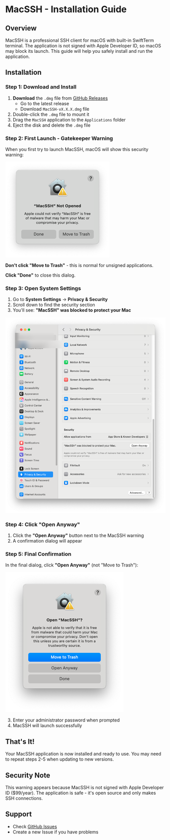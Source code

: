 # MacSSH - Installation Guide

## Overview

MacSSH is a professional SSH client for macOS with built-in SwiftTerm terminal. The application is not signed with Apple Developer ID, so macOS may block its launch. This guide will help you safely install and run the application.

## Installation

### Step 1: Download and Install

1. **Download** the `.dmg` file from [GitHub Releases](https://github.com/Solvetronix/MacSSH/releases)
   - Go to the latest release
   - Download `MacSSH-vX.X.X.dmg` file
2. Double-click the `.dmg` file to mount it
3. Drag the `MacSSH` application to the `Applications` folder
4. Eject the disk and delete the `.dmg` file

### Step 2: First Launch - Gatekeeper Warning

When you first try to launch MacSSH, macOS will show this security warning:

![Gatekeeper Warning](01-gatekeeper-warning.png)

**Don't click "Move to Trash"** - this is normal for unsigned applications.

**Click "Done"** to close this dialog.

### Step 3: Open System Settings

1. Go to **System Settings** → **Privacy & Security**
2. Scroll down to find the security section
3. You'll see: **"MacSSH" was blocked to protect your Mac**

![Privacy & Security Settings](02-privacy-security-settings.png)

### Step 4: Click "Open Anyway"

1. Click the **"Open Anyway"** button next to the MacSSH warning
2. A confirmation dialog will appear

### Step 5: Final Confirmation

In the final dialog, click **"Open Anyway"** (not "Move to Trash"):

![Open Anyway Confirmation](03-open-anyway-confirmation.png)

3. Enter your administrator password when prompted
4. MacSSH will launch successfully

## That's It!

Your MacSSH application is now installed and ready to use. You may need to repeat steps 2-5 when updating to new versions.

## Security Note

This warning appears because MacSSH is not signed with Apple Developer ID ($99/year). The application is safe - it's open source and only makes SSH connections.

## Support

- Check [GitHub Issues](https://github.com/Solvetronix/MacSSH/issues)
- Create a new Issue if you have problems
